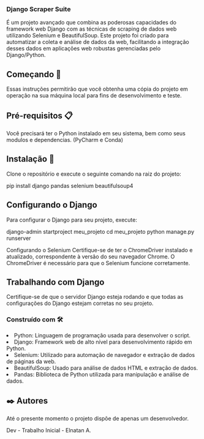 ### Django Scraper Suite
É um projeto avançado que combina as poderosas capacidades do framework web Django com as técnicas de scraping de dados web utilizando Selenium e BeautifulSoup. Este projeto foi criado para automatizar a coleta e análise de dados da web, facilitando a integração desses dados em aplicações web robustas gerenciadas pelo Django/Python.

## Começando 🚀
Essas instruções permitirão que você obtenha uma cópia do projeto em operação na sua máquina local para fins de desenvolvimento e teste.

## Pré-requisitos 📋
Você precisará ter o Python instalado em seu sistema, bem como seus modulos e dependencias. (PyCharm e Conda)

## Instalação 🔧
Clone o repositório e execute o seguinte comando na raiz do projeto:

pip install django pandas selenium beautifulsoup4

## Configurando o Django
Para configurar o Django para seu projeto, execute:

django-admin startproject meu_projeto
cd meu_projeto
python manage.py runserver

Configurando o Selenium
Certifique-se de ter o ChromeDriver instalado e atualizado, correspondente à versão do seu navegador Chrome. O ChromeDriver é necessário para que o Selenium funcione corretamente.

## Trabalhando com Django
Certifique-se de que o servidor Django esteja rodando e que todas as configurações do Django estejam corretas no seu projeto.

### Construído com 🛠️
<li>Python: Linguagem de programação usada para desenvolver o script.</li>
<li>Django: Framework web de alto nível para desenvolvimento rápido em Python.</li>
<li>Selenium: Utilizado para automação de navegador e extração de dados de páginas da web.</li>
<li>BeautifulSoup: Usado para análise de dados HTML e extração de dados.</li>
<li>Pandas: Biblioteca de Python utilizada para manipulação e análise de dados.</li>

## ✒️ Autores
Até o presente momento o projeto dispõe de apenas um desenvolvedor.

Dev - Trabalho Inicial - Elnatan A.

